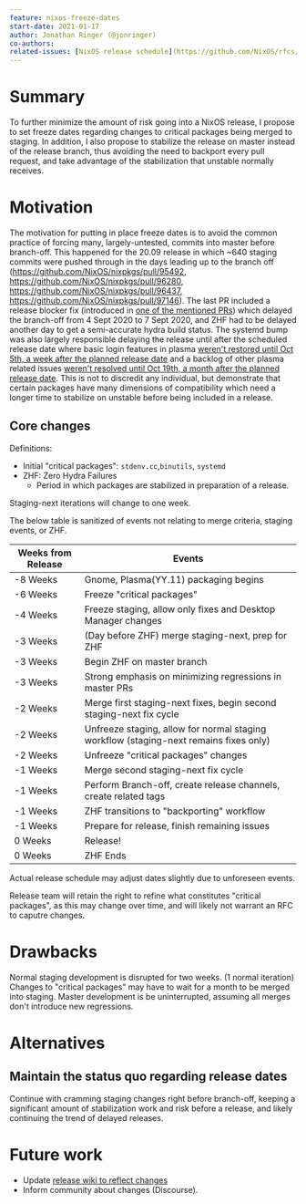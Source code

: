 ```yaml
---
feature: nixos-freeze-dates
start-date: 2021-01-17
author: Jonathan Ringer (@jonringer)
co-authors:
related-issues: [NixOS release schedule](https://github.com/NixOS/rfcs/pull/80)
---
```


# Summary
[summary]: #summary

To further minimize the amount of risk going into a NixOS release, I propose
to set freeze dates regarding changes to critical packages being merged to
staging. In addition, I also propose to stabilize the release on master
instead of the release branch, thus avoiding the need to backport every pull
request, and take advantage of the stabilization that unstable normally
receives.

# Motivation
[motivation]: #motivation

The motivation for putting in place freeze dates is to avoid the common practice
of forcing many, largely-untested, commits into master before branch-off. This
happened for the 20.09 release in which ~640 staging commits were pushed through in the 
days leading up to the branch off (https://github.com/NixOS/nixpkgs/pull/95492, 
https://github.com/NixOS/nixpkgs/pull/96280, https://github.com/NixOS/nixpkgs/pull/96437,
https://github.com/NixOS/nixpkgs/pull/97146). The last PR included a release blocker
fix (introduced in [one of the mentioned PRs](https://github.com/NixOS/nixpkgs/pull/96437))
which delayed the branch-off from 4 Sept 2020 to 7 Sept 2020, and ZHF had to
be delayed another day to get a semi-accurate hydra build status. The systemd bump
was also largely responsible delaying the release until after the scheduled release date
where basic login features in plasma [weren't restored until Oct 5th, a week after the planned release date](https://github.com/NixOS/nixpkgs/pull/99629)
and a backlog of other plasma related issues [weren't resolved until Oct 19th, a month after the planned release date](https://github.com/NixOS/nixpkgs/pull/101078).
This is not to discredit any individual, but demonstrate that certain packages
have many dimensions of compatibility which need a longer time to stabilize
on unstable before being included in a release.

## Core changes

Definitions:
 - Initial "critical packages": `stdenv.cc`,`binutils`, `systemd`
 - ZHF: Zero Hydra Failures
   - Period in which packages are stabilized in preparation of a release.

Staging-next iterations will change to one week.

The below table is sanitized of events not relating to merge criteria, staging events, or ZHF.

| Weeks from Release | Events |
| --- | --- |
| -8 Weeks | Gnome, Plasma(YY.11) packaging begins |
| -6 Weeks | Freeze "critical packages" |
| -4 Weeks | Freeze staging, allow only fixes and Desktop Manager changes |
| -3 Weeks | (Day before ZHF) merge staging-next, prep for ZHF |
| -3 Weeks | Begin ZHF on master branch |
| -3 Weeks | Strong emphasis on minimizing regressions in master PRs |
| -2 Weeks | Merge first staging-next fixes, begin second staging-next fix cycle |
| -2 Weeks | Unfreeze staging, allow for normal staging workflow (staging-next remains fixes only) |
| -2 Weeks | Unfreeze "critical packages" changes |
| -1 Weeks | Merge second staging-next fix cycle |
| -1 Weeks | Perform Branch-off, create release channels, create related tags |
| -1 Weeks | ZHF transitions to "backporting" workflow |
| -1 Weeks | Prepare for release, finish remaining issues |
| 0 Weeks | Release! |
| 0 Weeks | ZHF Ends |

Actual release schedule may adjust dates slightly due to unforeseen events.

Release team will retain the right to refine what constitutes "critical packages", as this may
change over time, and will likely not warrant an RFC to caputre changes.

# Drawbacks
[drawbacks]: #drawbacks

Normal staging development is disrupted for two weeks. (1 normal iteration)
Changes to "critical packages" may have to wait for a month to be merged into staging.
Master development is be uninterrupted, assuming all merges don't introduce new regressions.

# Alternatives
[alternatives]: #alternatives

## Maintain the status quo regarding release dates

Continue with cramming staging changes right before branch-off, keeping
a significant amount of stabilization work and risk before a release, and likely
continuing the trend of delayed releases.

# Future work
[future]: #future-work

- Update [release wiki to reflect changes](https://github.com/NixOS/release-wiki)
- Inform community about changes (Discourse).

